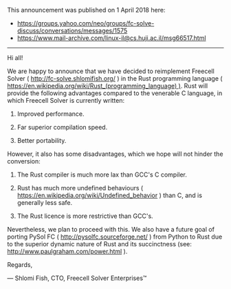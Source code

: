 This announcement was published on 1 April 2018 here:

* https://groups.yahoo.com/neo/groups/fc-solve-discuss/conversations/messages/1575
* https://www.mail-archive.com/linux-il@cs.huji.ac.il/msg66517.html

<hr />

Hi all!

We are happy to announce that we have decided to reimplement Freecell
Solver ( http://fc-solve.shlomifish.org/ ) in the Rust programming
language ( https://en.wikipedia.org/wiki/Rust_(programming_language) ).
Rust will provide the following advantages compared to the
venerable C language, in which Freecell Solver is currently written:

1. Improved performance.

2. Far superior compilation speed.

3. Better portability.

However, it also has some disadvantages, which we hope will not hinder
the conversion:

1. The Rust compiler is much more lax than GCC's C compiler.

2. Rust has much more undefined behaviours
( https://en.wikipedia.org/wiki/Undefined_behavior ) than C, and is generally
less safe.

3. The Rust licence is more restrictive than GCC's.

Nevertheless, we plan to proceed with this. We also have a future goal
of porting PySol FC ( http://pysolfc.sourceforge.net/ ) from Python to Rust
due to the superior dynamic nature of Rust and its succinctness (see:
http://www.paulgraham.com/power.html ).

Regards,

— Shlomi Fish, CTO, Freecell Solver Enterprises™
